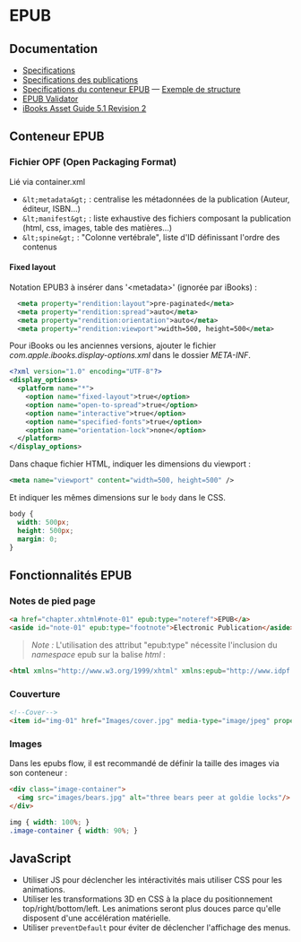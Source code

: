 EPUB
====


## Documentation

* [Specifications](http://idpf.org/epub/301)
* [Specifications des publications](http://www.idpf.org/epub/301/spec/epub-publications.html)
* [Specifications du conteneur EPUB](http://www.idpf.org/epub/301/spec/epub-ocf.html) &mdash; [Exemple de structure](http://www.idpf.org/epub/301/spec/epub-ocf.html#example)
* [EPUB Validator](http://validator.idpf.org)
* [iBooks Asset Guide 5.1 Revision 2](https://itunesconnect.apple.com/docs/iBooksAssetGuide5.1Revision2.pdf)




## Conteneur EPUB

### Fichier OPF (Open Packaging Format)

Lié via container.xml

* `&lt;metadata&gt;` : centralise les métadonnées de la publication (Auteur, éditeur, ISBN...)
* `&lt;manifest&gt;` : liste exhaustive des fichiers composant la publication (html, css, images, table des matières...)
* `&lt;spine&gt;` : "Colonne vertébrale", liste d'ID définissant l'ordre des contenus


#### Fixed layout

Notation EPUB3 à insérer dans '&lt;metadata&gt;' (ignorée par iBooks) :

```xml
  <meta property="rendition:layout">pre-paginated</meta>
  <meta property="rendition:spread">auto</meta>
  <meta property="rendition:orientation">auto</meta>
  <meta property="rendition:viewport">width=500, height=500</meta>
```

Pour iBooks ou les anciennes versions, ajouter le fichier _com.apple.ibooks.display-options.xml_ dans le dossier _META-INF_.

```xml
<?xml version="1.0" encoding="UTF-8"?>
<display_options>
  <platform name="*">
    <option name="fixed-layout">true</option>
    <option name="open-to-spread">true</option>
    <option name="interactive">true</option>
    <option name="specified-fonts">true</option>
    <option name="orientation-lock">none</option>
  </platform>
</display_options>
```

Dans chaque fichier HTML, indiquer les dimensions du viewport :

```xml
<meta name="viewport" content="width=500, height=500" />
```

Et indiquer les mêmes dimensions sur le `body` dans le CSS.

```css
body {
  width: 500px;
  height: 500px;
  margin: 0;
}
```

## Fonctionnalités EPUB

### Notes de pied page

```html
<a href="chapter.xhtml#note-01" epub:type="noteref">EPUB</a>
<aside id="note-01" epub:type="footnote">Electronic Publication</aside>
```

> *Note&nbsp;:* L'utilisation des attribut "epub:type" nécessite l'inclusion du _namespace_ epub sur la balise _html_ :

```html
<html xmlns="http://www.w3.org/1999/xhtml" xmlns:epub="http://www.idpf.org/2007/ops">
```

### Couverture

```html
<!--Cover-->
<item id="img-01" href="Images/cover.jpg" media-type="image/jpeg" properties="cover-image" />
```



### Images

Dans les epubs flow, il est recommandé de définir la taille des images via son conteneur&nbsp;:

```html
<div class="image-container">
  <img src="images/bears.jpg" alt="three bears peer at goldie locks"/>
</div>
```

```css
img { width: 100%; }
.image-container { width: 90%; }
```




## JavaScript

* Utiliser JS pour déclencher les intéractivités mais utiliser CSS pour les animations.
* Utiliser les transformations 3D en CSS à la place du positionnement top/right/bottom/left.
Les animations seront plus douces parce qu'elle disposent d'une accélération matérielle.
* Utiliser `preventDefault` pour éviter de déclencher l'affichage des menus.





